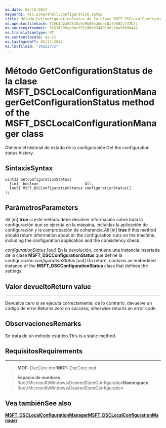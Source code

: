 ```yaml
---
ms.date: 06/12/2017
keywords: dsc,powershell,configuration,setup
title: Método GetConfigurationStatus de la clase MSFT_DSCLocalConfigurationManager
ms.openlocfilehash: 725b1a2a62510a4e9b59aabdec8a7e502c737bfc
ms.sourcegitcommit: 54534635eedacf531d8d6344019dc16a50b8b441
ms.translationtype: HT
ms.contentlocale: es-ES
ms.lasthandoff: 05/17/2018
ms.locfileid: "34221772"
---
```

# <a name="getconfigurationstatus-method-of-the-msftdsclocalconfigurationmanager-class"></a><span data-ttu-id="5a24d-103">Método GetConfigurationStatus de la clase MSFT_DSCLocalConfigurationManager</span><span class="sxs-lookup"><span data-stu-id="5a24d-103">GetConfigurationStatus method of the MSFT_DSCLocalConfigurationManager class</span></span>

<span data-ttu-id="5a24d-104">Obtiene el historial de estado de la configuración.</span><span class="sxs-lookup"><span data-stu-id="5a24d-104">Get the configuration status history.</span></span>

<a name="syntax"></a><span data-ttu-id="5a24d-105">Sintaxis</span><span class="sxs-lookup"><span data-stu-id="5a24d-105">Syntax</span></span>
------

```mof
uint32 GetConfigurationStatus(
  [in]  boolean                     All,
  [out] MSFT_DSCConfigurationStatus configurationStatus[]
);
```

<a name="parameters"></a><span data-ttu-id="5a24d-106">Parámetros</span><span class="sxs-lookup"><span data-stu-id="5a24d-106">Parameters</span></span>
----------

<span data-ttu-id="5a24d-107">*All* \[in\] **true** si este método debe devolver información sobre toda la configuración que se ejecuta en la máquina, incluidas la aplicación de configuración y la comprobación de coherencia.</span><span class="sxs-lookup"><span data-stu-id="5a24d-107">*All* \[in\] **true** if this method should return information about all the configuration runs on the machine, including the configuration application and the consistency check.</span></span>

<span data-ttu-id="5a24d-108">*configurationStatus* \[out\] En la devolución, contiene una instancia insertada de la clase **MSFT_DSCConfigurationStatus** que define la configuración.</span><span class="sxs-lookup"><span data-stu-id="5a24d-108">*configurationStatus* \[out\] On return, contains an embedded instance of the **MSFT_DSCConfigurationStatus** class that defines the settings.</span></span>

## <a name="return-value"></a><span data-ttu-id="5a24d-109">Valor devuelto</span><span class="sxs-lookup"><span data-stu-id="5a24d-109">Return value</span></span>
------------

<span data-ttu-id="5a24d-110">Devuelve cero si se ejecuta correctamente; de lo contrario, devuelve un código de error.</span><span class="sxs-lookup"><span data-stu-id="5a24d-110">Returns zero on success; otherwise returns an error code.</span></span>

## <a name="remarks"></a><span data-ttu-id="5a24d-111">Observaciones</span><span class="sxs-lookup"><span data-stu-id="5a24d-111">Remarks</span></span>

<span data-ttu-id="5a24d-112">Se trata de un método estático.</span><span class="sxs-lookup"><span data-stu-id="5a24d-112">This is a static method.</span></span>

## <a name="requirements"></a><span data-ttu-id="5a24d-113">Requisitos</span><span class="sxs-lookup"><span data-stu-id="5a24d-113">Requirements</span></span>
------------
><span data-ttu-id="5a24d-114">**MOF:** DscCore.mof</span><span class="sxs-lookup"><span data-stu-id="5a24d-114">**MOF:** DscCore.mof</span></span>

><span data-ttu-id="5a24d-115">**Espacio de nombres**: Root\Microsoft\Windows\DesiredStateConfiguration</span><span class="sxs-lookup"><span data-stu-id="5a24d-115">**Namespace**: Root\Microsoft\Windows\DesiredStateConfiguration</span></span>


## <a name="see-also"></a><span data-ttu-id="5a24d-116">Vea también</span><span class="sxs-lookup"><span data-stu-id="5a24d-116">See also</span></span>


[<span data-ttu-id="5a24d-117">**MSFT_DSCLocalConfigurationManager**</span><span class="sxs-lookup"><span data-stu-id="5a24d-117">**MSFT_DSCLocalConfigurationManager**</span></span>](msft-dsclocalconfigurationmanager.md)